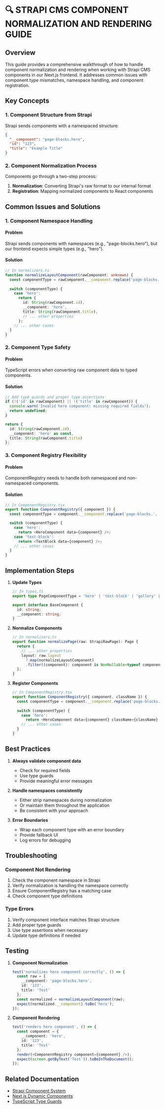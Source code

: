 # 🔍 STRAPI CMS COMPONENT NORMALIZATION AND RENDERING GUIDE

## Overview
This guide provides a comprehensive walkthrough of how to handle component normalization and rendering when working with Strapi CMS components in our Next.js frontend. It addresses common issues with component type mismatches, namespace handling, and component registration.

## Key Concepts

### 1. Component Structure from Strapi
Strapi sends components with a namespaced structure:
```json
{
  "__component": "page-blocks.hero",
  "id": "123",
  "title": "Example Title"
}
```

### 2. Component Normalization Process
Components go through a two-step process:
1. **Normalization**: Converting Strapi's raw format to our internal format
2. **Registration**: Mapping normalized components to React components

## Common Issues and Solutions

### 1. Component Namespace Handling

#### Problem
Strapi sends components with namespaces (e.g., "page-blocks.hero"), but our frontend expects simple types (e.g., "hero").

#### Solution
```typescript
// In normalizers.ts
function normalizeLayoutComponent(rawComponent: unknown) {
  const componentType = rawComponent.__component.replace('page-blocks.', '');
  
  switch (componentType) {
    case 'hero':
      return {
        id: String(rawComponent.id),
        __component: 'hero',
        title: String(rawComponent.title),
        // ... other properties
      };
    // ... other cases
  }
}
```

### 2. Component Type Safety

#### Problem
TypeScript errors when converting raw component data to typed components.

#### Solution
```typescript
// Add type guards and proper type assertions
if (!('id' in rawComponent) || !('title' in rawComponent)) {
  console.warn('Invalid hero component: missing required fields');
  return undefined;
}

return {
  id: String(rawComponent.id),
  __component: 'hero' as const,
  title: String(rawComponent.title)
};
```

### 3. Component Registry Flexibility

#### Problem
ComponentRegistry needs to handle both namespaced and non-namespaced components.

#### Solution
```typescript
// In ComponentRegistry.tsx
export function ComponentRegistry({ component }) {
  const componentType = component.__component.replace('page-blocks.', '');

  switch (componentType) {
    case 'hero':
      return <HeroComponent data={component} />;
    case 'text-block':
      return <TextBlock data={component} />;
    // ... other cases
  }
}
```

## Implementation Steps

1. **Update Types**
   ```typescript
   // In types.ts
   export type PageComponentType = 'hero' | 'text-block' | 'gallery' | 'features' | 'button';
   
   export interface BaseComponent {
     id: string;
     __component: string;
   }
   ```

2. **Normalize Components**
   ```typescript
   // In normalizers.ts
   export function normalizePage(raw: StrapiRawPage): Page {
     return {
       // ... other properties
       layout: raw.layout
         ?.map(normalizeLayoutComponent)
         .filter((component): component is NonNullable<typeof component> => component !== undefined)
     };
   }
   ```

3. **Register Components**
   ```typescript
   // In ComponentRegistry.tsx
   export function ComponentRegistry({ component, className }) {
     const componentType = component.__component.replace('page-blocks.', '');
     
     switch (componentType) {
       case 'hero':
         return <HeroComponent data={component} className={className} />;
       // ... other cases
     }
   }
   ```

## Best Practices

1. **Always validate component data**
   - Check for required fields
   - Use type guards
   - Provide meaningful error messages

2. **Handle namespaces consistently**
   - Either strip namespaces during normalization
   - Or maintain them throughout the application
   - Be consistent with your approach

3. **Error Boundaries**
   - Wrap each component type with an error boundary
   - Provide fallback UI
   - Log errors for debugging

## Troubleshooting

### Component Not Rendering
1. Check the component namespace in Strapi
2. Verify normalization is handling the namespace correctly
3. Ensure ComponentRegistry has a matching case
4. Check component type definitions

### Type Errors
1. Verify component interface matches Strapi structure
2. Add proper type guards
3. Use type assertions when necessary
4. Update type definitions if needed

## Testing

1. **Component Normalization**
   ```typescript
   test('normalizes hero component correctly', () => {
     const raw = {
       __component: 'page-blocks.hero',
       id: '123',
       title: 'Test'
     };
     const normalized = normalizeLayoutComponent(raw);
     expect(normalized.__component).toBe('hero');
   });
   ```

2. **Component Rendering**
   ```typescript
   test('renders hero component', () => {
     const component = {
       __component: 'hero',
       id: '123',
       title: 'Test'
     };
     render(<ComponentRegistry component={component} />);
     expect(screen.getByText('Test')).toBeInTheDocument();
   });
   ```

## Related Documentation
- [Strapi Component System](https://docs.strapi.io/dev-docs/backend-customization/models#components)
- [Next.js Dynamic Components](https://nextjs.org/docs/advanced-features/dynamic-import)
- [TypeScript Type Guards](https://www.typescriptlang.org/docs/handbook/advanced-types.html#type-guards-and-differentiating-types)

